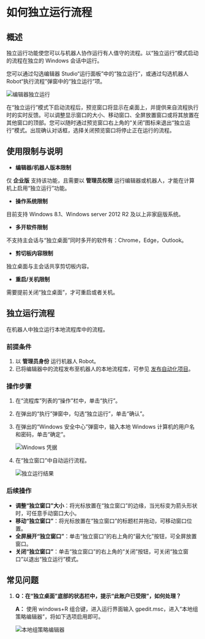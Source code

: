 # 如何独立运行流程

## 概述

独立运行功能使您可以与机器人协作运行有人值守的流程。以“独立运行”模式启动的流程在独立的 Windows 会话中运行。

您可以通过勾选编辑器 Studio“运行面板”中的“独立运行”，或通过勾选机器人 Robot“执行流程”弹窗中的“独立运行”项。

![编辑器独立运行](https://docimages.blob.core.chinacloudapi.cn/images/BestPractices/robotrunalone20210805.png)

在“独立运行”模式下启动流程后，预览窗口将显示在桌面上，并提供来自流程执行时的实时反馈。可以调整显示窗口的大小、移动窗口、全屏放置窗口或将其放置在其他窗口的顶部。您可以随时通过预览窗口右上角的“关闭”图标来退出“独立运行”模式。出现确认对话框，选择关闭预览窗口将停止正在运行的流程。

## 使用限制与说明

- **编辑器/机器人版本限制**

仅 **企业版** 支持该功能，且需要以 **管理员权限** 运行编辑器或机器人，才能在计算机上启用“独立运行”功能。

- **操作系统限制**

目前支持 Windows 8.1、Windows server 2012 R2 及以上非家庭版系统。

- **多开软件限制**

不支持主会话与“独立桌面”同时多开的软件有：Chrome，Edge，Outlook。

- **剪切板内容限制**

独立桌面与主会话共享剪切板内容。

- **重启/关机限制**

需要提前关闭“独立桌面”，才可重启或者关机。

## 独立运行流程

在机器人中独立运行本地流程库中的流程。

### 前提条件

1. 以 **管理员身份** 运行机器人 Robot。
2. 已将编辑器中的流程发布至机器人的本地流程库，可参见 [发布自动化项目](../Studio/process/PublishProject.md)。

### 操作步骤

1. 在“流程库”列表的“操作”栏中，单击“执行”。
2. 在弹出的“执行”弹窗中，勾选“独立运行”，单击“确认”。
3. 在弹出的“Windows 安全中心”弹窗中，输入本地 Windows 计算机的用户名和密码，单击“确定”。

    ![Windows 凭据](https://docimages.blob.core.chinacloudapi.cn/images/BestPractices/inputcredentials20210805.png)

4. 在“独立窗口”中自动运行流程。

    ![独立运行结果](https://docimages.blob.core.chinacloudapi.cn/images/BestPractices/runaloneresult20210805.png)

### 后续操作

- **调整“独立窗口”大小**：将光标放置在“独立窗口”的边缘，当光标变为箭头形状时，可任意手动窗口大小。
- **移动“独立窗口”**：将光标放置在“独立窗口”的标题栏并拖动，可移动窗口位置。
- **全屏展开“独立窗口”**：单击“独立窗口”的右上角的“最大化”按钮，可全屏放置窗口。
- **关闭“独立窗口”**：单击“独立窗口”的右上角的“关闭”按钮，可关闭“独立窗口”以退出“独立运行”模式。

## 常见问题

1. **Q：在“独立桌面”底部的状态栏中，提示“此账户已受限”，如何处理？**

    **A：** 使用 windows+R 组合键，进入运行界面输入 gpedit.msc，进入“本地组策略编辑器”，将如下选项启用即可。

    ![本地组策略编辑器](https://docimages.blob.core.chinacloudapi.cn/images/BestPractices/runalone20210928.png)
